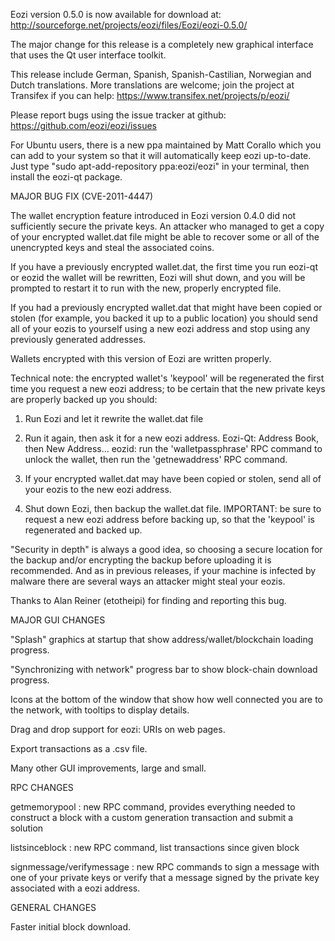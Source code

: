 Eozi version 0.5.0 is now available for download at:
http://sourceforge.net/projects/eozi/files/Eozi/eozi-0.5.0/

The major change for this release is a completely new graphical interface that uses the Qt user interface toolkit.

This release include German, Spanish, Spanish-Castilian, Norwegian and Dutch translations. More translations are welcome; join the project at Transifex if you can help:
https://www.transifex.net/projects/p/eozi/

Please report bugs using the issue tracker at github:
https://github.com/eozi/eozi/issues

For Ubuntu users, there is a new ppa maintained by Matt Corallo which you can add to your system so that it will automatically keep eozi up-to-date.  Just type "sudo apt-add-repository ppa:eozi/eozi" in your terminal, then install the eozi-qt package.

MAJOR BUG FIX  (CVE-2011-4447)

The wallet encryption feature introduced in Eozi version 0.4.0 did not sufficiently secure the private keys. An attacker who
managed to get a copy of your encrypted wallet.dat file might be able to recover some or all of the unencrypted keys and steal the
associated coins.

If you have a previously encrypted wallet.dat, the first time you run eozi-qt or eozid the wallet will be rewritten, Eozi will
shut down, and you will be prompted to restart it to run with the new, properly encrypted file.

If you had a previously encrypted wallet.dat that might have been copied or stolen (for example, you backed it up to a public
location) you should send all of your eozis to yourself using a new eozi address and stop using any previously generated addresses.

Wallets encrypted with this version of Eozi are written properly.

Technical note: the encrypted wallet's 'keypool' will be regenerated the first time you request a new eozi address; to be certain that the
new private keys are properly backed up you should:

1. Run Eozi and let it rewrite the wallet.dat file

2. Run it again, then ask it for a new eozi address.
Eozi-Qt: Address Book, then New Address...
eozid: run the 'walletpassphrase' RPC command to unlock the wallet,  then run the 'getnewaddress' RPC command.

3. If your encrypted wallet.dat may have been copied or stolen, send  all of your eozis to the new eozi address.

4. Shut down Eozi, then backup the wallet.dat file.
IMPORTANT: be sure to request a new eozi address before backing up, so that the 'keypool' is regenerated and backed up.

"Security in depth" is always a good idea, so choosing a secure location for the backup and/or encrypting the backup before uploading it is recommended. And as in previous releases, if your machine is infected by malware there are several ways an attacker might steal your eozis.

Thanks to Alan Reiner (etotheipi) for finding and reporting this bug.

MAJOR GUI CHANGES

"Splash" graphics at startup that show address/wallet/blockchain loading progress.

"Synchronizing with network" progress bar to show block-chain download progress.

Icons at the bottom of the window that show how well connected you are to the network, with tooltips to display details.

Drag and drop support for eozi: URIs on web pages.

Export transactions as a .csv file.

Many other GUI improvements, large and small.

RPC CHANGES

getmemorypool : new RPC command, provides everything needed to construct a block with a custom generation transaction and submit a solution

listsinceblock : new RPC command, list transactions since given block

signmessage/verifymessage : new RPC commands to sign a message with one of your private keys or verify that a message signed by the private key associated with a eozi address.

GENERAL CHANGES

Faster initial block download.

